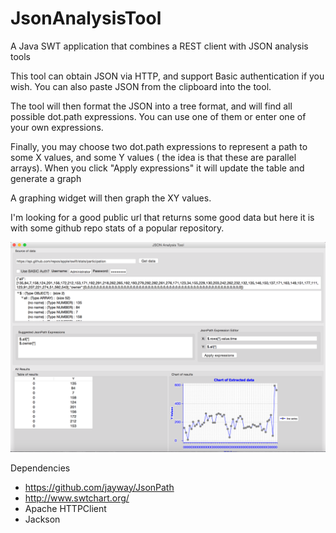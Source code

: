 # JsonAnalysisTool
A Java SWT application that combines a REST client with JSON analysis tools

This tool can obtain JSON via HTTP, and support Basic authentication if you wish.  You can also paste JSON from the clipboard into the tool.

The tool will then format the JSON into a tree format, and will find all possible dot.path expressions.  You can use one of them or enter one of your own expressions.

Finally, you may choose two dot.path expressions to represent a path to some X values, and some Y values ( the idea is that these are parallel arrays).  When you click "Apply expressions" it will update the table and generate a graph

A graphing widget will then graph the XY values.

I'm looking for a good public url that returns some good data but here it is with some github repo stats of a popular repository. 

![A screen shot](/screenshots/JsonAnalysisToolScreenShot.png?raw=true "Screen shot")

Dependencies

- https://github.com/jayway/JsonPath
- http://www.swtchart.org/
- Apache HTTPClient
- Jackson

